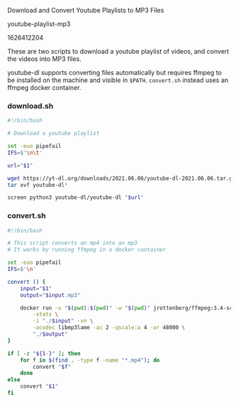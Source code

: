 Download and Convert Youtube Playlists to MP3 Files

youtube-playlist-mp3

1626412204

These are two scripts to download a youtube playlist of videos, and convert the videos into MP3 files.

youtube-dl supports converting files automatically but requires ffmpeg to be installed on the machine
and visible in `$PATH`.  `convert.sh` instead uses an ffmpeg docker container.

### download.sh
```bash
#!/bin/bash

# Download a youtube playlist

set -euo pipefail
IFS=$'\n\t'

url="$1"

wget https://yt-dl.org/downloads/2021.06.06/youtube-dl-2021.06.06.tar.gz
tar xvf youtube-dl*

screen python3 youtube-dl/youtube-dl "$url"
```

### convert.sh
```bash
#!/bin/bash

# This script converts an mp4 into an mp3
# It works by running ffmpeg in a docker container

set -euo pipefail
IFS=$'\n'

convert () {
    input="$1"
    output="$input.mp3"

    docker run -v "$(pwd):$(pwd)" -w "$(pwd)" jrottenberg/ffmpeg:3.4-scratch \
        -stats \
        -i "./$input" -vn \
        -acodec libmp3lame -ac 2 -qscale:a 4 -ar 48000 \
        "./$output"
}

if [ -z "${1-}" ]; then
    for f in $(find . -type f -name "*.mp4"); do
        convert "$f"
    done
else
    convert "$1"
fi
```
